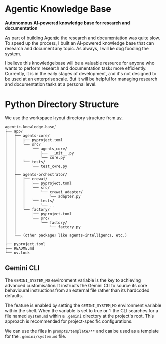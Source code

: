 # Agentic Knowledge Base

**Autonomous AI-powered knowledge base for research and documentation**

As part of building [Agentic](https://github.com/thomashan/agentic) the research and documentation was quite slow.
To speed up the process, I built an AI-powered knowledge base that can research and document any topic.
As always, I will be dog fooding the system.

I believe this knowledge base will be a valuable resource for anyone who wants to perform research and documentation tasks more efficiently.
Currently, it is in the early stages of development, and it's not designed to be used at an enterprise scale.
But it will be helpful for managing research and documentation tasks at a personal level.

# Python Directory Structure

We use the workspace layout directory structure from [uv](https://docs.astral.sh/uv/concepts/projects/workspaces/#workspace-sources).
```
agentic-knowledge-base/
├── app/
│   ├── agents-core/
│   │   ├── pyproject.toml
│   │   └── src/
│   │       └── agents_core/
│   │           ├── __init__.py
│   │           └── core.py
│   │   └── tests/
│   │       └── test_core.py
│   │
│   ├── agents-orchestrator/
│   │   ├── crewai/
│   │   │   ├── pyproject.toml
│   │   │   └── src/
│   │   │       └── crewai_adapter/
│   │   │           └── adapter.py
│   │   │   └── tests/
│   │   │       └── ...
│   │   └── factory/
│   │       ├── pyproject.toml
│   │       └── src/
│   │           └── factory/
│   │               └── factory.py
│   │
│   └── (other packages like agents-intelligence, etc.)
│
├── pyproject.toml
├── README.md
└── uv.lock
```


## Gemini CLI

The `GEMINI_SYSTEM_MD` environment variable is the key to achieving advanced customisation. It instructs the Gemini CLI to source its core behavioural instructions from an external file rather than its hardcoded
defaults.

The feature is enabled by setting the `GEMINI_SYSTEM_MD` environment variable within the shell.
When the variable is set to true or 1, the CLI searches for a file named `system.md` within a `.gemini` directory at the project's
root. This approach is recommended for project-specific configurations.

We can use the files in `prompts/template/**` and can be used as a template for the `.gemini/system.md` file.
